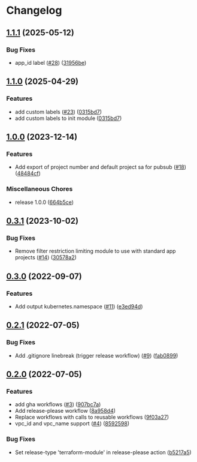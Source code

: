 # Changelog

## [1.1.1](https://github.com/entur/terraform-google-init/compare/v1.1.0...v1.1.1) (2025-05-12)


### Bug Fixes

* app_id label ([#28](https://github.com/entur/terraform-google-init/issues/28)) ([31956be](https://github.com/entur/terraform-google-init/commit/31956bece97b05fde61f1a807e8db40794ed2835))

## [1.1.0](https://github.com/entur/terraform-google-init/compare/v1.0.0...v1.1.0) (2025-04-29)

### Features

* add custom labels ([#23](https://github.com/entur/terraform-google-init/issues/23)) ([0315bd7](https://github.com/entur/terraform-google-init/commit/0315bd793515765e177afbb1334e19396531738e))
* add custom labels to init module ([0315bd7](https://github.com/entur/terraform-google-init/commit/0315bd793515765e177afbb1334e19396531738e))


## [1.0.0](https://github.com/entur/terraform-google-init/compare/v0.3.1...v1.0.0) (2023-12-14)

### Features

* Add export of project number and default project sa for pubsub ([#18](https://github.com/entur/terraform-google-init/issues/18)) ([48484cf](https://github.com/entur/terraform-google-init/commit/48484cf420aa7d997ce7d8340f121af396498423))


### Miscellaneous Chores

* release 1.0.0 ([664b5ce](https://github.com/entur/terraform-google-init/commit/664b5ce4b252ab06f80e2c554bca2b46f3f8001a))

## [0.3.1](https://github.com/entur/terraform-google-init/compare/v0.3.0...v0.3.1) (2023-10-02)


### Bug Fixes

* Remove filter restriction limiting module to use with standard app projects ([#14](https://github.com/entur/terraform-google-init/issues/14)) ([30578a2](https://github.com/entur/terraform-google-init/commit/30578a27f159243da023b70f3e6c4f7c55a393b8))

## [0.3.0](https://github.com/entur/terraform-google-init/compare/v0.2.1...v0.3.0) (2022-09-07)


### Features

* Add output kubernetes.namespace ([#11](https://github.com/entur/terraform-google-init/issues/11)) ([e3ed94d](https://github.com/entur/terraform-google-init/commit/e3ed94d6474d8d1c33b1e4d7a401a58a6d4b2e02))

## [0.2.1](https://github.com/entur/terraform-google-init/compare/v0.2.0...v0.2.1) (2022-07-05)


### Bug Fixes

* Add .gitignore linebreak (trigger release workflow) ([#9](https://github.com/entur/terraform-google-init/issues/9)) ([fab0899](https://github.com/entur/terraform-google-init/commit/fab0899f9bb75587f3b70793caf618aeb76301dd))

## [0.2.0](https://github.com/entur/terraform-google-init/compare/v0.1.0...v0.2.0) (2022-07-05)


### Features

* add gha workflows ([#3](https://github.com/entur/terraform-google-init/issues/3)) ([907bc7a](https://github.com/entur/terraform-google-init/commit/907bc7a3b35fc890654fa3a32adfa069a24f7029))
* Add release-please workflow ([8a958d4](https://github.com/entur/terraform-google-init/commit/8a958d4a36cd1135b16a01115bd0357f2407cea2))
* Replace workflows with calls to reusable workflows ([9f03a27](https://github.com/entur/terraform-google-init/commit/9f03a27ff2cc551fbe0ceab03c385be26bbfd31e))
* vpc_id and vpc_name support ([#4](https://github.com/entur/terraform-google-init/issues/4)) ([8592598](https://github.com/entur/terraform-google-init/commit/859259841844dc9c73e7838fce24f23343ab5917))


### Bug Fixes

* Set release-type 'terraform-module' in release-please action ([b5217a5](https://github.com/entur/terraform-google-init/commit/b5217a5300ffcee9ba46e819aa24f169561aa7ef))
